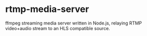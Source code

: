 # rtmp-media-server
ffmpeg streaming media server written in Node.js, relaying RTMP video+audio stream to an HLS compatible source.
